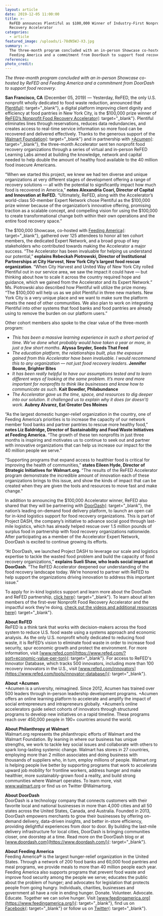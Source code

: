 ```yaml
---
layout: article
date: 2019-12-05 11:00:00
title: >-
  ReFED announces Plentiful as $100,000 Winner of Industry-First Nonprofit Food
  Recovery Accelerator
categories:
  - article
featured_image: /uploads/i-78dN5WJ-X3.jpg
summary: >-
  The three-month program concluded with an in-person Showcase co-hosted by
  Feeding America and a commitment from DoorDash to support food recovery.
references:
photo_credit:
---
```


*The three-month program concluded with an in-person Showcase co-hosted by ReFED and Feeding America and a commitment from DoorDash to support food recovery.*

**San Francisco, CA** (December 05, 2019) — Yesterday, ReFED, the only U.S. nonprofit wholly dedicated to food waste reduction, announced that [Plentiful](https://www.plentifulapp.com/about-us){: target="_blank"}, a digital platform improving client dignity and efficiency at food pantries in New York City, is the $100,000 prize winner of [ReFED’s Nonprofit Food Recovery Accelerator](https://www.refed.com/2019accelerator){: target="_blank"}. Plentiful eliminates lines through reservations, reduces data redundancies, and creates access to real-time service information so more food can be recovered and delivered effectively. Thanks to the generous support of the [Walmart Foundation](https://walmart.org/){: target="_blank"} and in partnership with [\+Acumen](https://acumen.org/){: target="_blank"}, the three-month Accelerator sent ten nonprofit food recovery organizations through a series of virtual and in-person ReFED Learning Labs aimed at building the knowledge, network and capital needed to help double the amount of healthy food available to the 40 million food insecure Americans.&nbsp;

“When we started this project, we knew we had ten diverse and unique organizations at very different stages of development offering a range of recovery solutions — all with the potential to significantly impact how much food is recovered in America,” **notes Alexandria Coari, Director of Capital and Innovation at ReFED.** “Ultimately, ReFED, along with the Accelerator’s world-class 50-member Expert Network chose Plentiful as the $100,000 prize winner because of the organization’s innovative offering, promising traction as a scalable concept, and compelling vision for using the $100,000 to create transformational change both within their own operations and the entire food recovery space.”&nbsp;

The $100,000 Showcase, co-hosted with [Feeding America](https://www.feedingamerica.org/){: target="_blank"}, gathered over 125 attendees to honor all ten cohort members, the dedicated Expert Network, and a broad group of key stakeholders who contributed towards making the Accelerator a major success. “The Accelerator has been invaluable for helping us understand our potential,” **explains Rebeckah Piotrowski, Director of Institutional Partnerships at City Harvest**, **New York City’s largest food rescue organization**. “When City Harvest and United Way of New York City rolled Plentiful out in our service area, we saw the impact it could have — but thinking about how to scale it across the country required hope and guidance, which we gained from the Accelerator and its Expert Network.” Ms. Piotrowski also described how Plentiful will utilize the prize money. “The $100,000 will help us as we pilot Plentiful in three new markets. New York City is a very unique place and we want to make sure the platform meets the need of other communities. We also plan to work on integrating Plentiful into other systems that food banks and food pantries are already using to remove the burden on our platform users.”

Other cohort members also spoke to the clear value of the three-month program:

* *This has been a massive learning experience in such a short period of time. We’ve done what probably would have taken a year or more, in just a few short months*. **Alyssa Snyder, Seeds That Feed**
* *The education platform, the relationships built, plus the exposure gained from this Accelerator have been invaluable. I would recommend this to any organization — not just food recovery leaders*. **Jennifer Boone, Brighter Bites**
* *It has been really helpful to have our assumptions tested and to learn different ways of looking at the same problem. It’s more and more important for nonprofits to think like businesses and know how to communicate as such*. **Kait Bowdler, Philabundance**
* *The Accelerator gave us the time, space, and resources to dig deeper into our solution. It challenged us to explain why it does (or doesn’t) work*. **Aubrey Alvarez, Eat Greater Des Moines**

“As the largest domestic hunger-relief organization in the country, one of Feeding America’s priorities is to increase the capacity of our network member food banks and partner pantries to rescue more healthy food,” **notes Liz Baldridge, Director of Sustainability and Food Waste Initiatives at Feeding America.** “The growth of these ten nonprofits in just three months is inspiring and motivates us to continue to seek out and partner with innovative organizations that can help us increase our impact for the 40 million people we serve.”&nbsp;&nbsp;

“Supporting programs that expand access to healthier food is critical for improving the health of communities,” **states Eileen Hyde, Director of Strategic Initiatives for Walmart.org.** “The results of the ReFED Accelerator program demonstrate the incredible amount of innovation each of these organizations brings to this issue, and show the kinds of impact that can be created when they are given the tools and resources to move fast and make change."&nbsp;

In addition to announcing the $100,000 Accelerator winner, ReFED also shared that they will be partnering with [DoorDash](https://www.doordash.com/){: target="_blank"}, the nation’s leading on-demand food delivery platform, to launch an open call for in-kind logistics support for food recovery organizations. This is part of Project DASH, the company’s initiative to advance social good through last-mile logistics, which has already helped rescue over 1.5 million pounds of surplus food in partnership with food recovery organizations nationwide. After participating as a member of the Accelerator Expert Network, DoorDash is excited to continue growing its efforts.

“At DoorDash, we launched Project DASH to leverage our scale and logistics expertise to tackle the wasted food problem and build the capacity of food recovery organizations,” **explains Sueli Shaw, who leads social impact at DoorDash**. “The ReFED Accelerator deepened our understanding of the food recovery landscape today. We’re honored to partner with ReFED to help support the organizations driving innovation to address this important issue.”

To apply for in-kind logistics support and learn more about the DoorDash and ReFED partnership, [click here](https://medium.com/@DoorDash/8cbb312e8e54){: target="_blank"}. To learn about all ten members of the first-ever Nonprofit Food Recovery Accelerator and the impactful work they’re doing, [check out the videos and additional resources here](https://www.refed.com/2019accelerator){: target="_blank"}.&nbsp;

**About ReFED**<br>ReFED is a think tank that works with decision-makers across the food system to reduce U.S. food waste using a systems approach and economic analysis. As the only U.S. nonprofit wholly dedicated to reducing food waste, it is ReFED’s vision to eliminate food waste in order to increase food security, spur economic growth and protect the environment. For more information, visit [www.refed.com](https://www.refed.com/?sort=economic-value-per-ton){: target="_blank"}. For access to ReFED's Innovator Database, which tracks 500 innovators, including more than 100 recovery innovators in the U.S., visit [www.refed.com/innovators](https://www.refed.com/tools/innovator-database/){: target="_blank"}.

**About +Acumen**<br>\+Acumen is a university, reimagined. Since 2012, Acumen has trained over 500 leaders through in-person leadership development programs. +Acumen offers an online learning platform to accelerate and amplify the impact of social entrepreneurs and intrapreneurs globally. +Acumen’s online accelerators guide select cohorts of innovators through structured programs to develop new initiatives on a rapid timeline. These programs reach over 450,000 people in 190+ countries around the world.

**About Philanthropy at Walmart**<br>Walmart.org represents the philanthropic efforts of Walmart and the Walmart Foundation. By leaning in where our business has unique strengths, we work to tackle key social issues and collaborate with others to spark long-lasting systemic change. Walmart has stores in 27 countries, employing more than 2 million associates and doing business with thousands of suppliers who, in turn, employ millions of people. Walmart.org is helping people live better by supporting programs that work to accelerate upward job mobility for frontline workers, address hunger and make healthier, more sustainably-grown food a reality, and build strong communities where Walmart operates. To learn more, visit www.walmart.org or find us on Twitter @Walmartorg.

**About DoorDash**<br>DoorDash is a technology company that connects customers with their favorite local and national businesses in more than 4,000 cities and all 50 states across the United States, Canada, and Australia. Founded in 2013, DoorDash empowers merchants to grow their businesses by offering on-demand delivery, data-driven insights, and better in-store efficiency, providing delightful experiences from door to door. By building the last-mile delivery infrastructure for local cities, DoorDash is bringing communities closer, one doorstep at a time. Read more on the DoorDash blog or at [www.doordash.com](https://www.doordash.com/){: target="_blank"}.&nbsp;

**About Feeding America**<br>Feeding America&reg; is the largest hunger-relief organization in the United States. Through a network of 200 food banks and 60,000 food pantries and meal programs, we provide meals to more than 40 million people each year. Feeding America also supports programs that prevent food waste and improve food security among the people we serve; educates the public about the problem of hunger; and advocates for legislation that protects people from going hungry. Individuals, charities, businesses and government all have a role in ending hunger. Donate. Volunteer. Advocate. Educate. Together we can solve hunger. Visit [www.feedingamerica.org](https://www.feedingamerica.org/){: target="_blank"}, find us on [Facebook](https://www.facebook.com/FeedingAmerica){: target="_blank"} or follow us on [Twitter](https://twitter.com/FeedingAmerica){: target="_blank"}.